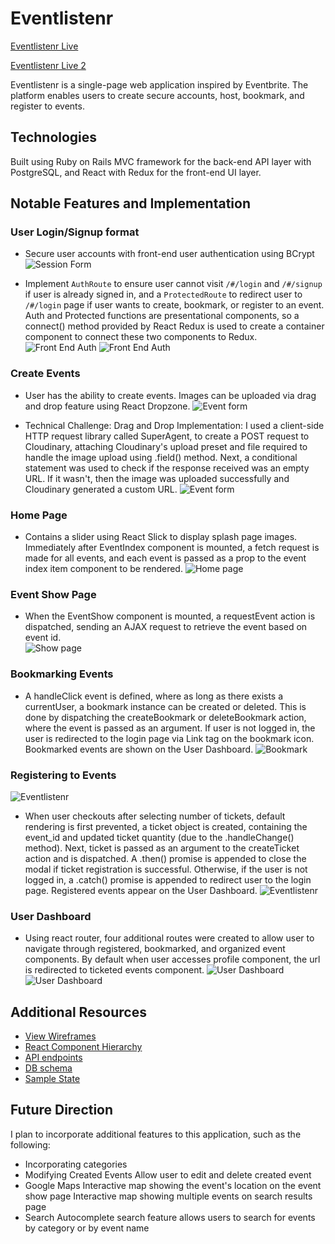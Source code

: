 # Eventlistenr

[Eventlistenr Live](https://eventlistenr.herokuapp.com/)

[Eventlistenr Live 2](https://eventlistenr1.herokuapp.com/)

Eventlistenr is a single-page web application inspired by Eventbrite. The platform enables users to create secure accounts, host, bookmark, and register to events.


## Technologies
Built using Ruby on Rails MVC framework for the back-end API layer with PostgreSQL, and React with Redux for the front-end UI layer.


## Notable Features and Implementation
### User Login/Signup format
* Secure user accounts with front-end user authentication using BCrypt
![Session Form](docs/images/session_form_rev1.gif)

* Implement `AuthRoute` to ensure user cannot visit `/#/login` and `/#/signup` if user is already signed in, and a `ProtectedRoute` to redirect user to `/#/login` page if user wants to create, bookmark, or register to an event. Auth and Protected functions are presentational components, so a connect() method provided by React Redux is used to create a container component to connect these two components to Redux.
![Front End Auth](docs/images/front_end_auth.png)
![Front End Auth](docs/images/auth_route.png)


### Create Events
* User has the ability to create events. Images can be uploaded via drag and drop feature using React Dropzone.
![Event form](docs/images/event_form_rev1.gif)

* Technical Challenge: Drag and Drop Implementation: I used a client-side HTTP request library called SuperAgent, to create a POST request to Cloudinary, attaching Cloudinary's upload preset and file required to handle the image upload using .field() method. Next, a conditional statement was used to check if the response received was an empty URL. If it wasn't, then the image was uploaded successfully and Cloudinary generated a custom URL.
![Event form](docs/images/drop_form.png)


### Home Page
* Contains a slider using React Slick to display splash page images. Immediately after EventIndex component is mounted, a fetch request is made for all events, and each event is passed as a prop to the event index item component to be rendered.
![Home page](docs/images/splash_page_rev1.png)


### Event Show Page
* When the EventShow component is mounted, a requestEvent action is dispatched, sending an AJAX request to retrieve the event based on event id.  
![Show page](docs/images/event_show_rev1.png)


### Bookmarking Events
* A handleClick event is defined, where as long as there exists a currentUser, a bookmark instance can be created or deleted. This is done by dispatching the createBookmark or deleteBookmark action, where the event is passed as an argument. If user is not logged in, the user is redirected to the login page via Link tag on the bookmark icon. Bookmarked events are shown on the User Dashboard.
![Bookmark](docs/images/bookmarking.png)


### Registering to Events
![Eventlistenr](docs/images/ticket_form_rev1.gif)
* When user checkouts after selecting number of tickets, default rendering is first prevented, a ticket object is created, containing the event_id and updated ticket quantity (due to the .handleChange() method). Next, ticket is passed as an argument to the createTicket action and is dispatched. A .then() promise is appended to close the modal if ticket registration is successful. Otherwise, if the user is not logged in, a .catch() promise is appended to redirect user to the login page. Registered events appear on the User Dashboard.
![Eventlistenr](docs/images/ticket_form_code.png)


### User Dashboard
* Using react router, four additional routes were created to allow user to navigate through registered, bookmarked, and organized event components. By default when user accesses profile component, the url is redirected to ticketed events component.
![User Dashboard](docs/images/user_profile_rev1.gif)
![User Dashboard](docs/images/profile_routes.png)


## Additional Resources
* [View Wireframes](https://github.com/gevuong/EventListenr/tree/master/docs/wireframes)
* [React Component Hierarchy](https://github.com/gevuong/EventListenr/blob/master/docs/component_hierarchy.md)
* [API endpoints](https://github.com/gevuong/EventListenr/blob/master/docs/api-endpoints.md)
* [DB schema](https://github.com/gevuong/EventListenr/blob/master/docs/schema.md)
* [Sample State](https://github.com/gevuong/EventListenr/blob/master/docs/sample-state.md)


## Future Direction
I plan to incorporate additional features to this application, such as the following:
* Incorporating categories
* Modifying Created Events
Allow user to edit and delete created event
* Google Maps
Interactive map showing the event's location on the event show page
Interactive map showing multiple events on search results page
* Search
Autocomplete search feature allows users to search for events by category or by event name
